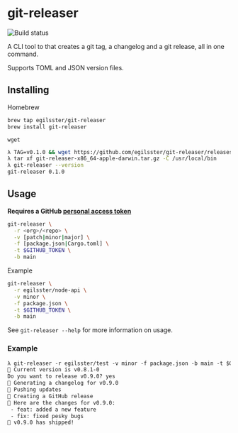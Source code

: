 # git-releaser

![Build status](https://github.com/egilsster/git-releaser/workflows/build/badge.svg?branch=main)

A CLI tool to that creates a git tag, a changelog and a git release, all in one command.

Supports TOML and JSON version files.

## Installing

Homebrew

```sh
brew tap egilsster/git-releaser
brew install git-releaser
```

`wget`

```sh
λ TAG=v0.1.0 && wget https://github.com/egilsster/git-releaser/releases/download/$TAG/git-releaser-x86_64-apple-darwin.tar.gz
λ tar xf git-releaser-x86_64-apple-darwin.tar.gz -C /usr/local/bin
λ git-releaser --version
git-releaser 0.1.0
```

## Usage

**Requires a GitHub [personal access token](https://docs.github.com/en/free-pro-team@latest/github/authenticating-to-github/creating-a-personal-access-token)**

```sh
git-releaser \
  -r <org>/<repo> \
  -v [patch|minor|major] \
  -f [package.json|Cargo.toml] \
  -t $GITHUB_TOKEN \
  -b main
```

Example

```sh
git-releaser \
  -r egilsster/node-api \
  -v minor \
  -f package.json \
  -t $GITHUB_TOKEN \
  -b main
```

See `git-releaser --help` for more information on usage.

### Example

```txt
λ git-releaser -r egilsster/test -v minor -f package.json -b main -t $GITHUB_TOKEN
📝 Current version is v0.8.1-0
Do you want to release v0.9.0? yes
📎 Generating a changelog for v0.9.0
📡 Pushing updates
🧾 Creating a GitHub release
📖 Here are the changes for v0.9.0:
 - feat: added a new feature
 - fix: fixed pesky bugs
🚀 v0.9.0 has shipped!
```

